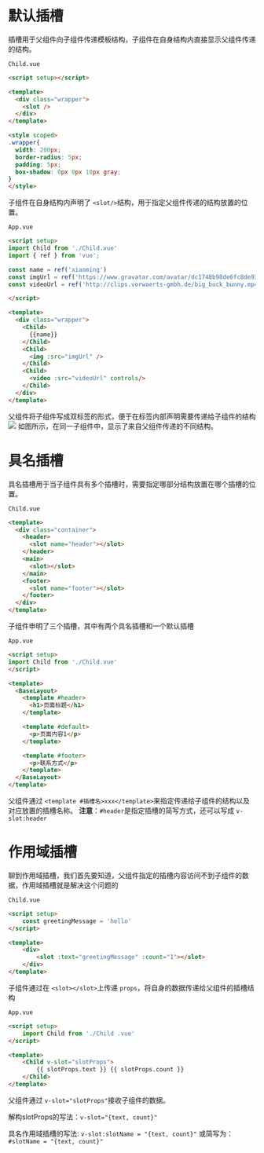 # 默认插槽

插槽用于父组件向子组件传递模板结构，子组件在自身结构内直接显示父组件传递的结构。

`Child.vue`

```html
<script setup></script>

<template>
  <div class="wrapper">
    <slot />
  </div>
</template>

<style scoped>
.wrapper{
  width: 200px;
  border-radius: 5px;
  padding: 5px;
  box-shadow: 0px 0px 10px gray;
}
</style>
```

子组件在自身结构内声明了 `<slot/>`结构，用于指定父组件传递的结构放置的位置。

`App.vue`

```html
<script setup>
import Child from './Child.vue'
import { ref } from 'vue';

const name = ref('xiaoming')
const imgUrl = ref('https://www.gravatar.com/avatar/dc1748b98de6fc8de933e9d4c2b26fc0?s=56')
const videoUrl = ref('http://clips.vorwaerts-gmbh.de/big_buck_bunny.mp4')

</script>

<template>
  <div class="wrapper">
    <Child>
      {{name}}
    </Child>
    <Child>
      <img :src="imgUrl" />
    </Child>
    <Child>
      <video :src="videoUrl" controls/>
    </Child>
  </div>
</template>
```

父组件将子组件写成双标签的形式，便于在标签内部声明需要传递给子组件的结构
![](http://139.129.32.36:88/content/uploadfile/202505/575f1748576048.png)
如图所示，在同一子组件中，显示了来自父组件传递的不同结构。

# 具名插槽

具名插槽用于当子组件具有多个插槽时，需要指定哪部分结构放置在哪个插槽的位置。

`Child.vue`

```html
<template>
  <div class="container">
    <header>
      <slot name="header"></slot>
    </header>
    <main>
      <slot></slot>
    </main>
    <footer>
      <slot name="footer"></slot>
    </footer>
  </div>
</template>
```

子组件申明了三个插槽，其中有两个具名插槽和一个默认插槽

`App.vue`

```html
<script setup>
import Child from './Child.vue'
</script>

<template>
  <BaseLayout>
    <template #header>
      <h1>页面标题</h1>
    </template>

    <template #default>
      <p>页面内容1</p>
    </template>

    <template #footer>
      <p>联系方式</p>
    </template>
  </BaseLayout>
</template>
```

父组件通过 `<template #插槽名>xxx</template>`来指定传递给子组件的结构以及对应放置的插槽名称。
**注意**：`#header`是指定插槽的简写方式，还可以写成 `v-slot:header`

# 作用域插槽

聊到作用域插槽，我们首先要知道，父组件指定的插槽内容访问不到子组件的数据，作用域插槽就是解决这个问题的

`Child.vue`

```html
<script setup>
    const greetingMessage = 'hello'
</script>

<template>
    <div>
        <slot :text="greetingMessage" :count="1"></slot>
    </div>
</template>
```

子组件通过在 `<slot></slot>`上传递 `props`，将自身的数据传递给父组件的插槽结构

`App.vue`

```html
<script setup>
    import Child from './Child .vue'
</script>

<template>
    <Child v-slot="slotProps">
        {{ slotProps.text }} {{ slotProps.count }}
    </Child>
</template>
```

父组件通过 `v-slot="slotProps"`接收子组件的数据。

解构slotProps的写法：`v-slot="{text, count}"`

具名作用域插槽的写法: `v-slot:slotName = "{text, count}"` 或简写为：`#slotName = "{text, count}"`
